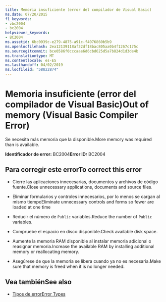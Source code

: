 ```yaml
---
title: Memoria insuficiente (error del compilador de Visual Basic)
ms.date: 07/20/2015
f1_keywords:
- vbc2004
- bc2004
helpviewer_keywords:
- BC2004
ms.assetid: 6bc0939c-e279-4875-a91c-f4076860b5b9
ms.openlocfilehash: 2ea12139118af32df18bac805aa0b4f1267c175c
ms.sourcegitcommit: bce0586f0cccaae6d6cbd625d5a7b824d1d3de4b
ms.translationtype: MT
ms.contentlocale: es-ES
ms.lasthandoff: 04/02/2019
ms.locfileid: "58822874"
---
```

# <a name="out-of-memory-visual-basic-compiler-error"></a><span data-ttu-id="9eadd-102">Memoria insuficiente (error del compilador de Visual Basic)</span><span class="sxs-lookup"><span data-stu-id="9eadd-102">Out of memory (Visual Basic Compiler Error)</span></span>
<span data-ttu-id="9eadd-103">Se necesita más memoria que la disponible.</span><span class="sxs-lookup"><span data-stu-id="9eadd-103">More memory was required than is available.</span></span>  
  
 <span data-ttu-id="9eadd-104">**Identificador de error:** BC2004</span><span class="sxs-lookup"><span data-stu-id="9eadd-104">**Error ID:** BC2004</span></span>  
  
## <a name="to-correct-this-error"></a><span data-ttu-id="9eadd-105">Para corregir este error</span><span class="sxs-lookup"><span data-stu-id="9eadd-105">To correct this error</span></span>  
  
-   <span data-ttu-id="9eadd-106">Cierre las aplicaciones innecesarias, documentos y archivos de código fuente.</span><span class="sxs-lookup"><span data-stu-id="9eadd-106">Close unnecessary applications, documents and source files.</span></span>  
  
-   <span data-ttu-id="9eadd-107">Eliminar formularios y controles innecesarios, por lo menos se cargan al mismo tiempo</span><span class="sxs-lookup"><span data-stu-id="9eadd-107">Eliminate unnecessary controls and forms so fewer are loaded at one time</span></span>  
  
-   <span data-ttu-id="9eadd-108">Reducir el número de `Public` variables.</span><span class="sxs-lookup"><span data-stu-id="9eadd-108">Reduce the number of `Public` variables.</span></span>  
  
-   <span data-ttu-id="9eadd-109">Compruebe el espacio en disco disponible.</span><span class="sxs-lookup"><span data-stu-id="9eadd-109">Check available disk space.</span></span>  
  
-   <span data-ttu-id="9eadd-110">Aumente la memoria RAM disponible al instalar memoria adicional o reasignar memoria.</span><span class="sxs-lookup"><span data-stu-id="9eadd-110">Increase the available RAM by installing additional memory or reallocating memory.</span></span>  
  
-   <span data-ttu-id="9eadd-111">Asegúrese de que la memoria se libera cuando ya no es necesaria.</span><span class="sxs-lookup"><span data-stu-id="9eadd-111">Make sure that memory is freed when it is no longer needed.</span></span>  
  
## <a name="see-also"></a><span data-ttu-id="9eadd-112">Vea también</span><span class="sxs-lookup"><span data-stu-id="9eadd-112">See also</span></span>

- [<span data-ttu-id="9eadd-113">Tipos de error</span><span class="sxs-lookup"><span data-stu-id="9eadd-113">Error Types</span></span>](../../../visual-basic/programming-guide/language-features/error-types.md)
